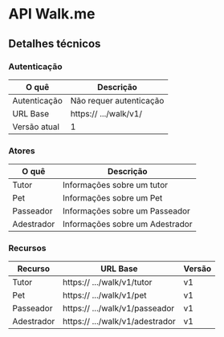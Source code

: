 # API Walk.me

## Detalhes técnicos

### Autenticação

| O quê       | Descrição                       |
| ------------| --------------------------------| 
| Autenticação| Não requer autenticação         |
| URL Base    | https:// .../walk/v1/           |
| Versão atual| 1                               | 

### Atores
| O quê      | Descrição                       |
| -----------| --------------------------------| 
| Tutor      | Informações sobre um tutor      |
| Pet        | Informações sobre um Pet        |
| Passeador  | Informações sobre um Passeador  | 
| Adestrador | Informações sobre um Adestrador |

### Recursos

| Recurso    | URL Base                        | Versão  |
| -----------| --------------------------------| --------|
| Tutor      | https:// .../walk/v1/tutor      | v1      |
| Pet        | https:// .../walk/v1/pet        | v1      |
| Passeador  | https:// .../walk/v1/passeador  | v1      |
| Adestrador | https:// .../walk/v1/adestrador | v1      |